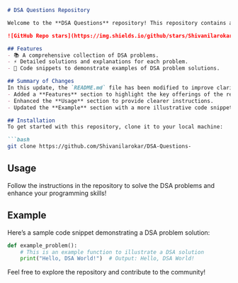 ```markdown
# DSA Questions Repository

Welcome to the **DSA Questions** repository! This repository contains a collection of Data Structures and Algorithms (DSA) problems designed to help you enhance your coding skills.

![GitHub Repo stars](https://img.shields.io/github/stars/Shivanilarokar/DSA-Questions-) ![GitHub forks](https://img.shields.io/github/forks/Shivanilarokar/DSA-Questions-) ![GitHub issues](https://img.shields.io/github/issues/Shivanilarokar/DSA-Questions-)

## Features
- 📚 A comprehensive collection of DSA problems.
- ⚡ Detailed solutions and explanations for each problem.
- 📝 Code snippets to demonstrate examples of DSA problem solutions.

## Summary of Changes
In this update, the `README.md` file has been modified to improve clarity and structure. Key changes include:
- Added a **Features** section to highlight the key offerings of the repository.
- Enhanced the **Usage** section to provide clearer instructions.
- Updated the **Example** section with a more illustrative code snippet.

## Installation
To get started with this repository, clone it to your local machine:

```bash
git clone https://github.com/Shivanilarokar/DSA-Questions-
```

## Usage
Follow the instructions in the repository to solve the DSA problems and enhance your programming skills!

## Example
Here’s a sample code snippet demonstrating a DSA problem solution:

```python
def example_problem():
    # This is an example function to illustrate a DSA solution
    print("Hello, DSA World!")  # Output: Hello, DSA World!
```

Feel free to explore the repository and contribute to the community!
```